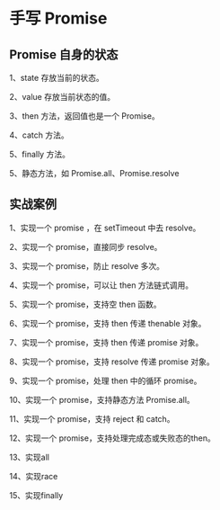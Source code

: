 # 手写 Promise

## Promise 自身的状态

1、state 存放当前的状态。

2、value 存放当前状态的值。

3、then 方法，返回值也是一个 Promise。

4、catch 方法。

5、finally 方法。

5、静态方法，如 Promise.all、Promise.resolve

## 实战案例

1、实现一个 promise ，在 setTimeout 中去 resolve。

2、实现一个 promise，直接同步 resolve。            

3、实现一个 promise，防止 resolve 多次。           

4、实现一个 promise，可以让 then 方法链式调用。      

5、实现一个 promise，支持空 then 函数。             

6、实现一个 promise，支持 then 传递 thenable 对象。 

7、实现一个 promise，支持 then 传递 promise 对象。   

8、实现一个 promise，支持 resolve 传递 promise 对象。

9、实现一个 promise，处理 then 中的循环 promise。    

10、实现一个 promise，支持静态方法 Promise.all。     

11、实现一个 promise，支持 reject 和 catch。        

12、实现一个 promise，支持处理完成态或失败态的then。  

13、实现all

14、实现race

15、实现finally
